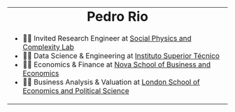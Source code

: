 <table border="0">
<tr>
    <td align="center"><b style="font-size:30px">Pedro Rio</b></td>
</tr>
<tr>
    <td>
    
- 👨‍🏫 Invited Research Engineer at [Social Physics and Complexity Lab](https://lip.pt/?section=research&page=research-group-details&details=project&projectid=95&line=Scientific-Computing)
- 👨‍🔬 Data Science & Engineering at [Instituto Superior Técnico](https://tecnico.ulisboa.pt/en)
- 👨‍💼 Economics & Finance at [Nova School of Business and Economics](https://www2.novasbe.unl.pt/en)
- 🕵️‍♂️ Business Analysis & Valuation at [London School of Economics and Political Science](https://www.lse.ac.uk/accounting)

</tr>
</table>
